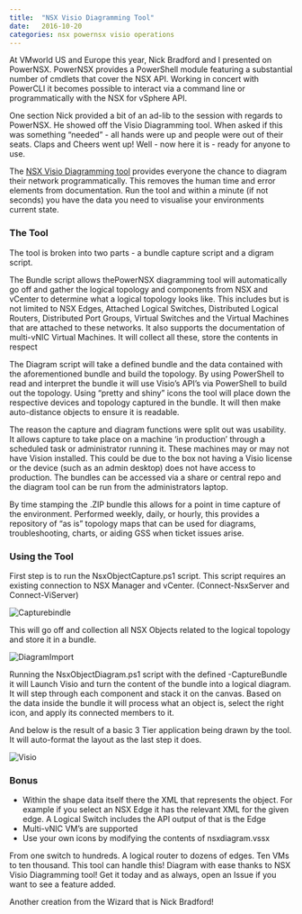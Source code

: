 ```yaml
---
title:  "NSX Visio Diagramming Tool"
date:   2016-10-20
categories: nsx powernsx visio operations
---
```

At VMworld US and Europe this year, Nick Bradford and I presented on PowerNSX. PowerNSX provides a PowerShell module featuring a substantial number of cmdlets that cover the NSX API. Working in concert with PowerCLI it becomes possible to interact via a command line or programmatically with the NSX for vSphere API.

One section Nick provided a bit of an ad-lib to the session with regards to PowerNSX. He showed off the Visio Diagramming tool. When asked if this was something “needed” - all hands were up and people were out of their seats. Claps and Cheers went up! Well - now here it is - ready for anyone to use.

The [NSX Visio Diagramming tool](https://github.com/vmware/powernsx/tree/master/tools/DiagramNSX) provides everyone the chance to diagram their network programmatically. This removes the human time and error elements from documentation. Run the tool and within a minute (if not seconds) you have the data you need to visualise your environments current state.

### The Tool

The tool is broken into two parts - a bundle capture script and a digram script.

The Bundle script allows thePowerNSX diagramming tool will automatically go off and gather the logical topology and components from NSX and vCenter to determine what a logical topology looks like. This includes but is not limited to NSX Edges, Attached Logical Switches, Distributed Logical Routers, Distributed Port Groups, Virtual Switches and the Virtual Machines that are attached to these networks. It also supports the documentation of multi-vNIC Virtual Machines. It will collect all these, store the contents in respect

The Diagram script will take a defined bundle and the data contained with the aforementioned bundle and build the topology. By using PowerShell to read and interpret the bundle it will use Visio’s API’s via PowerShell to build out the topology. Using “pretty and shiny” icons the tool will place down the respective devices and topology captured in the bundle. It will then make auto-distance objects to ensure it is readable.

The reason the capture and diagram functions were split out was usability. It allows capture to take place on a machine ‘in production’ through a scheduled task or administrator running it. These machines may or may not have Vision installed. This could be due to the box not having a Visio license or the device (such as an admin desktop) does not have access to production. The bundles can be accessed via a share or central repo and the diagram tool can be run from the administrators laptop.

By time stamping the .ZIP bundle this allows for a point in time capture of the environment. Performed weekly, daily, or hourly, this provides a repository of “as is” topology maps that can be used for diagrams, troubleshooting, charts, or aiding GSS when ticket issues arise.

### Using the Tool

First step is to run the NsxObjectCapture.ps1 script. This script requires an existing connection to NSX Manager and vCenter. (Connect-NsxServer and Connect-ViServer)

![Capturebindle](http://networkinferno.net/wp-content/uploads/2016/10/Screenshot-2016-10-20-13.03.32.png)

This will go off and collection all NSX Objects related to the logical topology and store it in a bundle.

![DiagramImport](http://networkinferno.net/wp-content/uploads/2016/10/Screenshot-2016-10-20-16.07.09.png)

Running the NsxObjectDiagram.ps1 script with the defined -CaptureBundle it will Launch Visio and turn the content of the bundle into a logical diagram. It will step through each component and stack it on the canvas. Based on the data inside the bundle it will process what an object is, select the right icon, and apply its connected members to it.

And below is the result of a basic 3 Tier application being drawn by the tool. It will auto-format the layout as the last step it does.

![Visio](http://networkinferno.net/wp-content/uploads/2016/10/Screenshot-2016-10-20-16.07.47.png)

### Bonus

* Within the shape data itself there the XML that represents the object. For example if you select an NSX Edge it has the relevant XML for the given edge. A Logical Switch includes the API output of that is the Edge
* Multi-vNIC VM’s are supported
* Use your own icons by modifying the contents of nsxdiagram.vssx

From one switch to hundreds. A logical router to dozens of edges. Ten VMs to ten thousand. This tool can handle this! Diagram with ease thanks to NSX Visio Diagramming tool! Get it today and as always, open an Issue if you want to see a feature added.

Another creation from the Wizard that is Nick Bradford!
